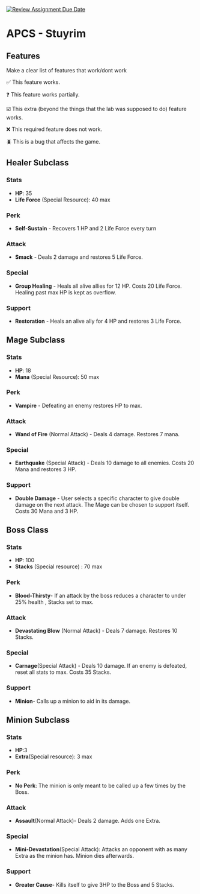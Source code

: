 [![Review Assignment Due Date](https://classroom.github.com/assets/deadline-readme-button-22041afd0340ce965d47ae6ef1cefeee28c7c493a6346c4f15d667ab976d596c.svg)](https://classroom.github.com/a/KprAwj1n)
# APCS - Stuyrim

## Features

Make a clear list of features that work/dont work

:white_check_mark: This feature works.

:question: This feature works partially.

:ballot_box_with_check: This extra (beyond the things that the lab was supposed to do) feature works.

:x: This required feature does not work.

:beetle: This is a bug that affects the game.


## Healer Subclass
### Stats
- **HP**: 35
- **Life Force** (Special Resource): 40 max
### Perk
- **Self-Sustain** - Recovers 1 HP and 2 Life Force every turn
### Attack
- **Smack** - Deals 2 damage and restores 5 Life Force.
### Special
- **Group Healing** - Heals all alive allies for 12 HP. Costs 20 Life Force. Healing past max HP is kept as overflow.
### Support
- **Restoration** - Heals an alive ally for 4 HP and restores 3 Life Force.


## Mage Subclass
### Stats
- **HP**: 18
- **Mana** (Special Resource): 50 max
### Perk
- **Vampire** - Defeating an enemy restores HP to max.
### Attack
- **Wand of Fire** (Normal Attack) - Deals 4 damage. Restores 7 mana.
### Special
- **Earthquake** (Special Attack) - Deals 10 damage to all enemies. Costs 20 Mana and restores 3 HP.
### Support
- **Double Damage** - User selects a specific character to give double damage on the next attack. The Mage can be chosen to support itself. Costs 30 Mana and 3 HP.

## Boss Class
### Stats
- **HP**: 100
- **Stacks** (Special resource) : 70 max
### Perk
- **Blood-Thirsty**- If an attack by the boss reduces a character to under 25% health , Stacks set to max.
### Attack
- **Devastating Blow** (Normal Attack) - Deals 7 damage. Restores 10 Stacks.
### Special
- **Carnage**(Special Attack) - Deals 10 damage. If an enemy is defeated, reset all stats to max. Costs 35 Stacks.
### Support
- **Minion**- Calls up a minion to aid in its damage.

## Minion Subclass
### Stats
- **HP**:3
- **Extra**(Special resource): 3 max
### Perk
- **No Perk**: The minion is only meant to be called up a few times by the Boss.
### Attack
- **Assault**(Normal Attack)- Deals 2 damage. Adds one Extra.
### Special
- **Mini-Devastation**(Special Attack): Attacks an opponent with as many Extra as the minion has. Minion dies afterwards.
### Support
- **Greater Cause**- Kills itself to give 3HP to the Boss and 5 Stacks.
